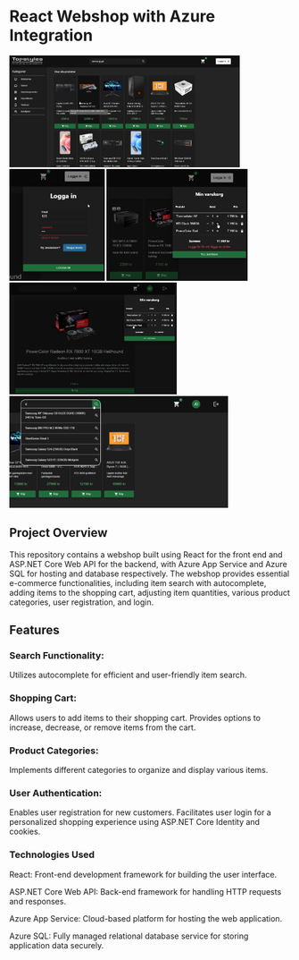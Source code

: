 # React Webshop with Azure Integration

<img src='./Github_Images/homepage.png' height=200px> <img src='./Github_Images/login.png' height=200px> <img src='./Github_Images/cart.png' height=200px>
<img src='./Github_Images/card.png' height=200px>
<img src='./Github_Images/search.png' height=200px>

## Project Overview
This repository contains a webshop built using React for the front end and ASP.NET Core Web API for the backend, with Azure App Service and Azure SQL for hosting and database respectively. The webshop provides essential e-commerce functionalities, including item search with autocomplete, adding items to the shopping cart, adjusting item quantities, various product categories, user registration, and login.

## Features
### Search Functionality:
Utilizes autocomplete for efficient and user-friendly item search.

### Shopping Cart:
Allows users to add items to their shopping cart.
Provides options to increase, decrease, or remove items from the cart.

### Product Categories:
Implements different categories to organize and display various items.

### User Authentication:
Enables user registration for new customers. Facilitates user login for a personalized shopping experience using ASP.NET Core Identity and cookies.

### Technologies Used
React: Front-end development framework for building the user interface.

ASP.NET Core Web API: Back-end framework for handling HTTP requests and responses.

Azure App Service: Cloud-based platform for hosting the web application.

Azure SQL: Fully managed relational database service for storing application data securely.
